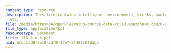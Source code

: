 ```yaml
---
content_type: resource
description: This file contains intelligent environments, kiosks, useful information
  etc.
file: /media/https%3A/open-learning-course-data-rc.s3.amazonaws.com/6-883-pervasive-human-centric-computing-sma-5508-spring-2006/6cbc1ad87a18cdf843e75f40fc6fdaba_l16_kiosk.pdf
file_type: application/pdf
resourcetype: Document
title: l16_kiosk.pdf
uid: 6cbc1ad8-7a18-cdf8-43e7-5f40fc6fdaba
---
```

